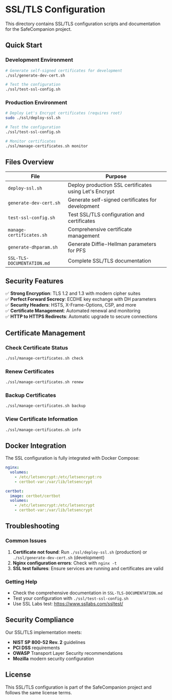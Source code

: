 # SSL/TLS Configuration

This directory contains SSL/TLS configuration scripts and documentation for the SafeCompanion project.

## Quick Start

### Development Environment
```bash
# Generate self-signed certificates for development
./ssl/generate-dev-cert.sh

# Test the configuration
./ssl/test-ssl-config.sh
```

### Production Environment
```bash
# Deploy Let's Encrypt certificates (requires root)
sudo ./ssl/deploy-ssl.sh

# Test the configuration
./ssl/test-ssl-config.sh

# Monitor certificates
./ssl/manage-certificates.sh monitor
```

## Files Overview

| File | Purpose |
|------|---------|
| `deploy-ssl.sh` | Deploy production SSL certificates using Let's Encrypt |
| `generate-dev-cert.sh` | Generate self-signed certificates for development |
| `test-ssl-config.sh` | Test SSL/TLS configuration and certificates |
| `manage-certificates.sh` | Comprehensive certificate management |
| `generate-dhparam.sh` | Generate Diffie-Hellman parameters for PFS |
| `SSL-TLS-DOCUMENTATION.md` | Complete SSL/TLS documentation |

## Security Features

✅ **Strong Encryption**: TLS 1.2 and 1.3 with modern cipher suites  
✅ **Perfect Forward Secrecy**: ECDHE key exchange with DH parameters  
✅ **Security Headers**: HSTS, X-Frame-Options, CSP, and more  
✅ **Certificate Management**: Automated renewal and monitoring  
✅ **HTTP to HTTPS Redirects**: Automatic upgrade to secure connections  

## Certificate Management

### Check Certificate Status
```bash
./ssl/manage-certificates.sh check
```

### Renew Certificates
```bash
./ssl/manage-certificates.sh renew
```

### Backup Certificates
```bash
./ssl/manage-certificates.sh backup
```

### View Certificate Information
```bash
./ssl/manage-certificates.sh info
```

## Docker Integration

The SSL configuration is fully integrated with Docker Compose:

```yaml
nginx:
  volumes:
    - /etc/letsencrypt:/etc/letsencrypt:ro
    - certbot-var:/var/lib/letsencrypt

certbot:
  image: certbot/certbot
  volumes:
    - /etc/letsencrypt:/etc/letsencrypt
    - certbot-var:/var/lib/letsencrypt
```

## Troubleshooting

### Common Issues

1. **Certificate not found**: Run `./ssl/deploy-ssl.sh` (production) or `./ssl/generate-dev-cert.sh` (development)
2. **Nginx configuration errors**: Check with `nginx -t`
3. **SSL test failures**: Ensure services are running and certificates are valid

### Getting Help

- Check the comprehensive documentation in `SSL-TLS-DOCUMENTATION.md`
- Test your configuration with `./ssl/test-ssl-config.sh`
- Use SSL Labs test: https://www.ssllabs.com/ssltest/

## Security Compliance

Our SSL/TLS implementation meets:
- **NIST SP 800-52 Rev. 2** guidelines
- **PCI DSS** requirements
- **OWASP** Transport Layer Security recommendations
- **Mozilla** modern security configuration

## License

This SSL/TLS configuration is part of the SafeCompanion project and follows the same license terms.
